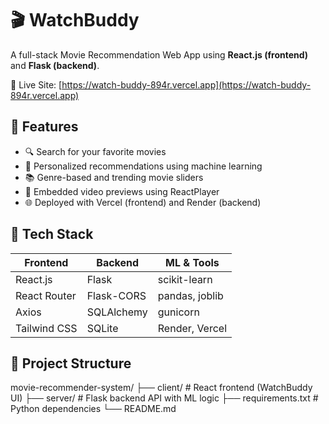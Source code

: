 # 🎬 WatchBuddy

A full-stack Movie Recommendation Web App using **React.js (frontend)** and **Flask (backend)**.

🔗 Live Site: [https://watch-buddy-894r.vercel.app](https://watch-buddy-894r.vercel.app)

## 🚀 Features

- 🔍 Search for your favorite movies
- 🧠 Personalized recommendations using machine learning
- 📚 Genre-based and trending movie sliders
- 🎥 Embedded video previews using ReactPlayer
- 🌐 Deployed with Vercel (frontend) and Render (backend)

## 🧰 Tech Stack

| Frontend        | Backend     | ML & Tools      |
|-----------------|-------------|-----------------|
| React.js        | Flask       | scikit-learn    |
| React Router    | Flask-CORS  | pandas, joblib  |
| Axios           | SQLAlchemy  | gunicorn        |
| Tailwind CSS    | SQLite      | Render, Vercel  |

## 📂 Project Structure
movie-recommender-system/
├── client/ # React frontend (WatchBuddy UI)
├── server/ # Flask backend API with ML logic
├── requirements.txt # Python dependencies
└── README.md


